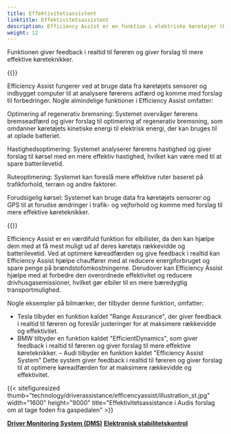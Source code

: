 ```yaml
---
title: Effektivitetsassistent
linktitle: Effektivitetsassistent
description: Efficiency Assist er en funktion i elektriske køretøjer (EV'er), der hjælper chauffører med at optimere deres køreadfærd for at maksimere køretøjets rækkevidde og effektivitet.
weight: 12
---
```

<!-- markdownlint-disable MD033 -->
Funktionen giver feedback i realtid til føreren og giver forslag til mere effektive køreteknikker.

{{<evkxdisplayaddarticle />}}

Efficiency Assist fungerer ved at bruge data fra køretøjets sensorer og indbygget computer til at analysere førerens adfærd og komme med forslag til forbedringer. Nogle almindelige funktioner i Efficiency Assist omfatter:

Optimering af regenerativ bremsning: Systemet overvåger førerens bremseadfærd og giver forslag til optimering af regenerativ bremsning, som omdanner køretøjets kinetiske energi til elektrisk energi, der kan bruges til at oplade batteriet.

Hastighedsoptimering: Systemet analyserer førerens hastighed og giver forslag til kørsel med en mere effektiv hastighed, hvilket kan være med til at spare batterilevetid.

Ruteoptimering: Systemet kan foreslå mere effektive ruter baseret på trafikforhold, terræn og andre faktorer.

Forudsigelig kørsel: Systemet kan bruge data fra køretøjets sensorer og GPS til at forudse ændringer i trafik- og vejforhold og komme med forslag til mere effektive køreteknikker.

{{<evkxdisplayaddarticle />}}

Efficiency Assist er en værdifuld funktion for elbilister, da den kan hjælpe dem med at få mest muligt ud af deres køretøjs rækkevidde og batterilevetid. Ved at optimere køreadfærden og give feedback i realtid kan Efficiency Assist hjælpe chauffører med at reducere energiforbruget og spare penge på brændstofomkostningerne. Derudover kan Efficiency Assist hjælpe med at forbedre den overordnede effektivitet og reducere drivhusgasemissioner, hvilket gør elbiler til en mere bæredygtig transportmulighed.

Nogle eksempler på bilmærker, der tilbyder denne funktion, omfatter:

- Tesla tilbyder en funktion kaldet "Range Assurance", der giver feedback i realtid til føreren og foreslår justeringer for at maksimere rækkevidde og effektivitet.
- BMW tilbyder en funktion kaldet "EfficientDynamics", som giver feedback i realtid til føreren og giver forslag til mere effektive køreteknikker.
– Audi tilbyder en funktion kaldet "Efficiency Assist System" Dette system giver feedback i realtid til føreren og giver forslag til at optimere køreadfærden for at maksimere rækkevidde og effektivitet.

{{< sitefiguresized thumb="technology/driverassistance/efficencyassist/illustration_st.jpg" width="1600" height="9000" title="Effektivitetsassistance i Audis forslag om at tage foden fra gaspedalen" >}}

<div class="mt-3 mb-3">
     <a href="../drivermonitoringsystem/" class="text-decoration-none text-black"><strong><i class="bi-arrow-left"></i> Driver Monitoring System (DMS)</strong></a>
     <a href="../electronicstabilitycontrol/" class="text-decoration-none text-black float-end"><strong>Elektronisk stabilitetskontrol <i class="bi-arrow-right"></i></strong></a>
</div>